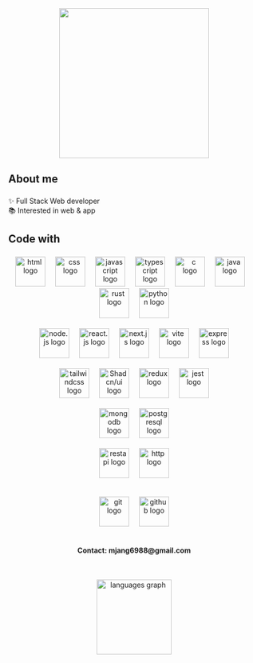 <div align="center">
  <img height="300" src="https://user-images.githubusercontent.com/74038190/212750996-938b257b-266c-45a7-9af7-655341c0f58b.gif"  />
</div>

###

<h2 align="left">About me</h2>

###

<p align="left">✨ Full Stack Web developer<br>📚 Interested in web & app</p>

###

<h2 align="left">Code with</h2>

###

<div align="center">
  <section>
    <img src="https://raw.githubusercontent.com/marwin1991/profile-technology-icons/refs/heads/main/icons/html.png" height="60" alt="html logo"  />
    <img width="12" />
    <img src="https://raw.githubusercontent.com/marwin1991/profile-technology-icons/refs/heads/main/icons/css.png" height="60" alt="css logo"  />
    <img width="12" />
    <img src="https://raw.githubusercontent.com/marwin1991/profile-technology-icons/refs/heads/main/icons/javascript.png" height="60" alt="javascript logo"  />
    <img width="12" />
    <img src="https://raw.githubusercontent.com/marwin1991/profile-technology-icons/refs/heads/main/icons/typescript.png" height="60" alt="typescript logo"  />
    <img width="12" />
    <img src="https://raw.githubusercontent.com/marwin1991/profile-technology-icons/refs/heads/main/icons/c.png" height="60" alt="c logo"  />
    <img width="12" />
    <img src="https://raw.githubusercontent.com/marwin1991/profile-technology-icons/refs/heads/main/icons/java.png" height="60" alt="java logo"  />
    <img width="12" />
    <img src="https://raw.githubusercontent.com/marwin1991/profile-technology-icons/refs/heads/main/icons/rust.png" height="60" alt="rust logo"  />
    <img width="12" />
    <img src="https://raw.githubusercontent.com/marwin1991/profile-technology-icons/refs/heads/main/icons/python.png" height="60" alt="python logo"  />
  </section>
  
  <br />
  
  <section>
    <img src="https://raw.githubusercontent.com/marwin1991/profile-technology-icons/refs/heads/main/icons/node_js.png" height="60" alt="node.js logo"  />
    <img width="12" />
    <img src="https://raw.githubusercontent.com/marwin1991/profile-technology-icons/refs/heads/main/icons/react.png" height="60" alt="react.js logo"  />
    <img width="12" />
    <img src="https://raw.githubusercontent.com/marwin1991/profile-technology-icons/refs/heads/main/icons/next_js.png" height="60" alt="next.js logo"  />
    <img width="12" />
    <img src="https://raw.githubusercontent.com/marwin1991/profile-technology-icons/refs/heads/main/icons/vite.png" height="60" alt="vite logo" />
    <img width="12" />
    <img src="https://raw.githubusercontent.com/marwin1991/profile-technology-icons/refs/heads/main/icons/express.png" height="60" alt="express logo"  />
<!--     <img width="12" />
    <img src="https://raw.githubusercontent.com/marwin1991/profile-technology-icons/refs/heads/main/icons/nest_js.png" height="60" alt="nest.js logo" /> -->
  </section>
  
  <br />
  
  <section>
<!--     <img src="https://raw.githubusercontent.com/marwin1991/profile-technology-icons/refs/heads/main/icons/figma.png" height="60" alt="figma logo" />
    <img width="12" /> -->
    <img src="https://raw.githubusercontent.com/marwin1991/profile-technology-icons/refs/heads/main/icons/tailwind_css.png" height="60" alt="tailwindcss logo"  />
    <img width="12" />
    <img src="https://raw.githubusercontent.com/marwin1991/profile-technology-icons/refs/heads/main/icons/shadcn_ui.png" height="60" alt="Shadcn/ui logo" />
    <img width="12" />
    <img src="https://raw.githubusercontent.com/marwin1991/profile-technology-icons/refs/heads/main/icons/redux.png" height="60" alt="redux logo" />
<!--     <img width="12" />
    <img src="https://raw.githubusercontent.com/marwin1991/profile-technology-icons/refs/heads/main/icons/react_query.png" height="60" alt="react-query logo" /> -->
    <img width="12" />
    <img src="https://raw.githubusercontent.com/marwin1991/profile-technology-icons/refs/heads/main/icons/jest.png" height="60" alt="jest logo"  />
<!--     <img width="12" />
    <img src="https://raw.githubusercontent.com/marwin1991/profile-technology-icons/refs/heads/main/icons/playwright.png" height="60" alt="playwright logo" /> -->
  </section>

  <br />

  <section>
    <img src="https://raw.githubusercontent.com/marwin1991/profile-technology-icons/refs/heads/main/icons/mongodb.png" height="60" alt="mongodb logo"  />
    <img width="12" />
    <img src="https://raw.githubusercontent.com/marwin1991/profile-technology-icons/refs/heads/main/icons/postgresql.png" height="60" alt="postgresql logo"  />
<!--     <img width="12" />
    <img src="https://raw.githubusercontent.com/marwin1991/profile-technology-icons/refs/heads/main/icons/sqlite.png" height="60" alt="sqlite logo" />
    <img width="12" />
    <img src="https://raw.githubusercontent.com/marwin1991/profile-technology-icons/refs/heads/main/icons/mysql.png" height="60" alt="mysql logo" />
    <img width="12" />
    <img src="https://raw.githubusercontent.com/marwin1991/profile-technology-icons/refs/heads/main/icons/redis.png" height="60" alt="redis logo" />
    <img width="12" />
    <img src="https://raw.githubusercontent.com/marwin1991/profile-technology-icons/refs/heads/main/icons/supabase.png" height="60" alt="supabase logo" /> -->
  </section>

  <br />

  <section>
    <img src="https://raw.githubusercontent.com/marwin1991/profile-technology-icons/refs/heads/main/icons/rest.png" height="60" alt="restapi logo" />
    <img width="12" />
    <img src="https://raw.githubusercontent.com/marwin1991/profile-technology-icons/refs/heads/main/icons/http.png" height="60" alt="http logo" />
<!--     <img width="12" />
    <img src="https://raw.githubusercontent.com/marwin1991/profile-technology-icons/refs/heads/main/icons/websocket.png" height="60" alt="websocket logo" />
    <img width="12" />
    <img src="https://raw.githubusercontent.com/marwin1991/profile-technology-icons/refs/heads/main/icons/graphql.png" height="60" alt="graphql logo" />
    <img width="12" />
    <img src="https://raw.githubusercontent.com/marwin1991/profile-technology-icons/refs/heads/main/icons/kafka.png" height="60" alt="kafka logo" />
    <img width="12" />
    <img src="https://raw.githubusercontent.com/marwin1991/profile-technology-icons/refs/heads/main/icons/rabbitmq.png" height="60" alt="rabbitmq logo" />
    <img width="12" />
    <img src="https://raw.githubusercontent.com/marwin1991/profile-technology-icons/refs/heads/main/icons/elasticsearch.png" height="60" alt="elastic search logo" /> -->
  </section>

  <br />

  <section>
<!--     <img src="https://raw.githubusercontent.com/marwin1991/profile-technology-icons/refs/heads/main/icons/linux.png" height="60" alt="linux logo" />
    <img width="12" />
    <img src="https://raw.githubusercontent.com/marwin1991/profile-technology-icons/refs/heads/main/icons/bash.png" height="60" alt="bash logo" />
    <img width="12" />
    <img src="https://raw.githubusercontent.com/marwin1991/profile-technology-icons/refs/heads/main/icons/docker.png" height="60" alt="docker logo" />
    <img width="12" />
    <img src="https://raw.githubusercontent.com/marwin1991/profile-technology-icons/refs/heads/main/icons/kubernetes.png" height="60" alt="kubernetes logo" />
    <img width="12" />
    <img src="https://raw.githubusercontent.com/marwin1991/profile-technology-icons/refs/heads/main/icons/aws.png" height="60" alt="aws logo" />
    <img width="12" />
    <img src="https://raw.githubusercontent.com/marwin1991/profile-technology-icons/refs/heads/main/icons/gcp.png" height="60" alt="google cloud logo" />
    <img width="12" />
    <img src="https://raw.githubusercontent.com/marwin1991/profile-technology-icons/refs/heads/main/icons/nginx.png" height="60" alt="nginx logo" /> -->
  </section>

  <br />

  <section>
    <img src="https://raw.githubusercontent.com/marwin1991/profile-technology-icons/refs/heads/main/icons/git.png" height="60" alt="git logo"  />
    <img width="12" />
    <img src="https://raw.githubusercontent.com/marwin1991/profile-technology-icons/refs/heads/main/icons/github.png" height="60" alt="github logo"  />
<!--     <img width="12" />
    <img src="https://raw.githubusercontent.com/marwin1991/profile-technology-icons/refs/heads/main/icons/jenkins.png" height="60" alt="jenkins logo" /> -->
  </section>

  <br clear="both" />

  <h4>
    Contact: mjang6988@gmail.com
  </h4>

  <br />

  <img
    src="https://github-readme-stats.vercel.app/api/top-langs?username=miinhho&locale=en&hide_title=false&layout=compact&card_width=320&langs_count=5&theme=react&hide_border=true&order=2"
    height="150"
    alt="languages graph"
  />
</div>
